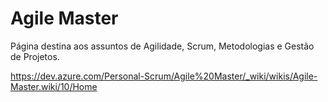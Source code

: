 # Agile Master

Página destina aos assuntos de Agilidade, Scrum, Metodologias e Gestão de Projetos.

https://dev.azure.com/Personal-Scrum/Agile%20Master/_wiki/wikis/Agile-Master.wiki/10/Home
